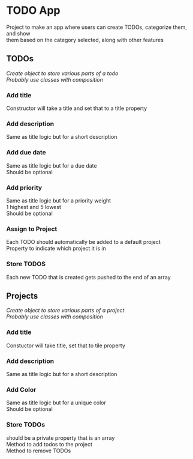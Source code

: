 # TODO App

Project to make an app where users can create TODOs, categorize them, and show  
them based on the category selected, along with other features

## TODOs

_Create object to store various parts of a todo  
Probably use classes with composition_

### Add title

Constructor will take a title and set that to a title property

### Add description

Same as title logic but for a short description

### Add due date

Same as title logic but for a due date  
Should be optional

### Add priority

Same as title logic but for a priority weight  
1 highest and 5 lowest  
Should be optional

### Assign to Project

Each TODO should automatically be added to a default project  
Property to indicate which project it is in

### Store TODOS

Each new TODO that is created gets pushed to the end of an array

## Projects

_Create object to store various parts of a project  
Probably use classes with composition_

### Add title

Constuctor will take title, set that to tile property

### Add description

Same as title logic but for a short description

### Add Color

Same as title logic but for a unique color  
Should be optional

### Store TODOs

should be a private property that is an array  
Method to add todos to the project  
Method to remove TODOs
